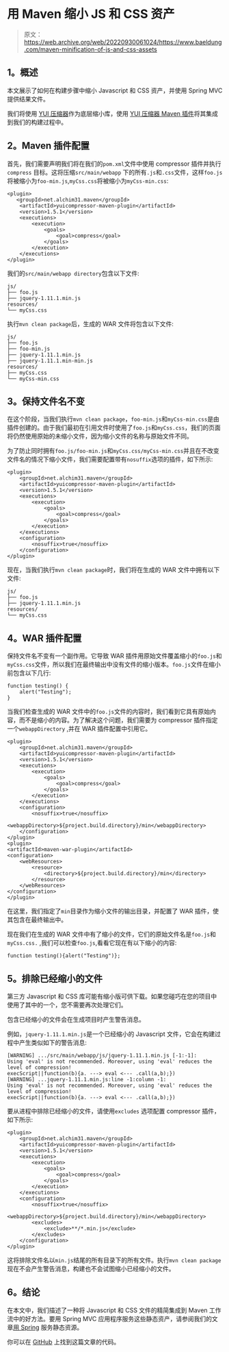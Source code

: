 # 用 Maven 缩小 JS 和 CSS 资产

> 原文：<https://web.archive.org/web/20220930061024/https://www.baeldung.com/maven-minification-of-js-and-css-assets>

## **1。概述**

本文展示了如何在构建步骤中缩小 Javascript 和 CSS 资产，并使用 Spring MVC 提供结果文件。

我们将使用 [YUI 压缩器](https://web.archive.org/web/20211127201804/https://yui.github.io/yuicompressor/)作为底层缩小库，使用 [YUI 压缩器 Maven 插件](https://web.archive.org/web/20211127201804/https://davidb.github.io/yuicompressor-maven-plugin/)将其集成到我们的构建过程中。

## **2。Maven 插件配置**

首先，我们需要声明我们将在我们的`pom.xml`文件中使用 compressor 插件并执行`compress` 目标。这将压缩`src/main/webapp` 下的所有`.js`和`.css`文件，这样`foo.js`将被缩小为`foo-min.js`,`myCss.css`将被缩小为`myCss-min.css`:

```
<plugin>
   <groupId>net.alchim31.maven</groupId>
    <artifactId>yuicompressor-maven-plugin</artifactId>
    <version>1.5.1</version>
    <executions>
        <execution>
            <goals>
                <goal>compress</goal>
            </goals>
        </execution>
    </executions>
</plugin> 
```

我们的`src/main/webapp directory`包含以下文件:

```
js/
├── foo.js
├── jquery-1.11.1.min.js
resources/
└── myCss.css 
```

执行`mvn clean package`后，生成的 WAR 文件将包含以下文件:

```
js/
├── foo.js
├── foo-min.js
├── jquery-1.11.1.min.js
├── jquery-1.11.1.min-min.js
resources/
├── myCss.css
└── myCss-min.css
```

## **3。保持文件名不变**

在这个阶段，当我们执行`mvn clean package`，`foo-min.js`和`myCss-min.css`是由插件创建的。由于我们最初在引用文件时使用了`foo.js`和`myCss.css`，我们的页面将仍然使用原始的未缩小文件，因为缩小文件的名称与原始文件不同。

为了防止同时拥有`foo.js/foo-min.js`和`myCss.css/myCss-min.css`并且在不改变文件名的情况下缩小文件，我们需要配置带有`nosuffix`选项的插件，如下所示:

```
<plugin>
    <groupId>net.alchim31.maven</groupId>
    <artifactId>yuicompressor-maven-plugin</artifactId>
    <version>1.5.1</version>
    <executions>
        <execution>
            <goals>
                <goal>compress</goal>
            </goals>
        </execution>
    </executions>
    <configuration>
        <nosuffix>true</nosuffix>
    </configuration>
</plugin>
```

现在，当我们执行`mvn clean package`时，我们将在生成的 WAR 文件中拥有以下文件:

```
js/
├── foo.js
├── jquery-1.11.1.min.js
resources/
└── myCss.css
```

## **4。WAR 插件配置**

保持文件名不变有一个副作用。它导致 WAR 插件用原始文件覆盖缩小的`foo.js`和`myCss.css`文件，所以我们在最终输出中没有文件的缩小版本。`foo.js`文件在缩小前包含以下几行:

```
function testing() {
    alert("Testing");
}
```

当我们检查生成的 WAR 文件中的`foo.js`文件的内容时，我们看到它具有原始内容，而不是缩小的内容。为了解决这个问题，我们需要为 compressor 插件指定一个`webappDirectory` ,并在 WAR 插件配置中引用它。

```
<plugin>
    <groupId>net.alchim31.maven</groupId>
    <artifactId>yuicompressor-maven-plugin</artifactId>
    <version>1.5.1</version>
    <executions>
        <execution>
            <goals>
                <goal>compress</goal>
            </goals>
        </execution>
    </executions>
    <configuration>
        <nosuffix>true</nosuffix>
        <webappDirectory>${project.build.directory}/min</webappDirectory>
    </configuration>
</plugin>
<plugin>
<artifactId>maven-war-plugin</artifactId>
<configuration>
    <webResources>
        <resource>
            <directory>${project.build.directory}/min</directory>
        </resource>
    </webResources>
</configuration>
</plugin>
```

在这里，我们指定了`min`目录作为缩小文件的输出目录，并配置了 WAR 插件，使其包含在最终输出中。

现在我们在生成的 WAR 文件中有了缩小的文件，它们的原始文件名是`foo.js`和`myCss.css.` ,我们可以检查`foo.js`,看看它现在有以下缩小的内容:

```
function testing(){alert("Testing")};
```

## **5。排除已经缩小的文件**

第三方 Javascript 和 CSS 库可能有缩小版可供下载。如果您碰巧在您的项目中使用了其中的一个，您不需要再次处理它们。

包含已经缩小的文件会在生成项目时产生警告消息。

例如，`jquery-1.11.1.min.js`是一个已经缩小的 Javascript 文件，它会在构建过程中产生类似如下的警告消息:

```
[WARNING] .../src/main/webapp/js/jquery-1.11.1.min.js [-1:-1]: 
Using 'eval' is not recommended. Moreover, using 'eval' reduces the level of compression!
execScript||function(b){a. ---> eval <--- .call(a,b);})
[WARNING] ...jquery-1.11.1.min.js:line -1:column -1: 
Using 'eval' is not recommended. Moreover, using 'eval' reduces the level of compression!
execScript||function(b){a. ---> eval <--- .call(a,b);})
```

要从进程中排除已经缩小的文件，请使用`excludes` 选项配置 compressor 插件，如下所示:

```
<plugin>
    <groupId>net.alchim31.maven</groupId>
    <artifactId>yuicompressor-maven-plugin</artifactId>
    <version>1.5.1</version>
    <executions>
        <execution>
            <goals>
                <goal>compress</goal>
            </goals>
        </execution>
    </executions>
    <configuration>
        <nosuffix>true</nosuffix>
        <webappDirectory>${project.build.directory}/min</webappDirectory>
        <excludes>
            <exclude>**/*.min.js</exclude>
        </excludes>
    </configuration>
</plugin>
```

这将排除文件名以`min.js`结尾的所有目录下的所有文件。执行`mvn clean package` 现在不会产生警告消息，构建也不会试图缩小已经缩小的文件。

## **6。结论**

在本文中，我们描述了一种将 Javascript 和 CSS 文件的精简集成到 Maven 工作流中的好方法。要用 Spring MVC 应用程序服务这些静态资产，请参阅我们的文章[用 Spring](/web/20211127201804/https://www.baeldung.com/spring-mvc-static-resources) 服务静态资源。

你可以在 [GitHub](https://web.archive.org/web/20211127201804/https://github.com/eugenp/tutorials/tree/master/spring-static-resources) 上找到这篇文章的代码。